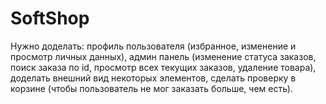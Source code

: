 # SoftShop
Нужно доделать: 
профиль пользователя (избранное, изменение и просмотр личных данных), 
админ панель (изменение статуса заказов, поиск заказа по id, просмотр всех текущих заказов, удаление товара), 
доделать внешний вид некоторых элементов, 
сделать проверку в корзине (чтобы пользователь не мог заказать больше, чем есть).
